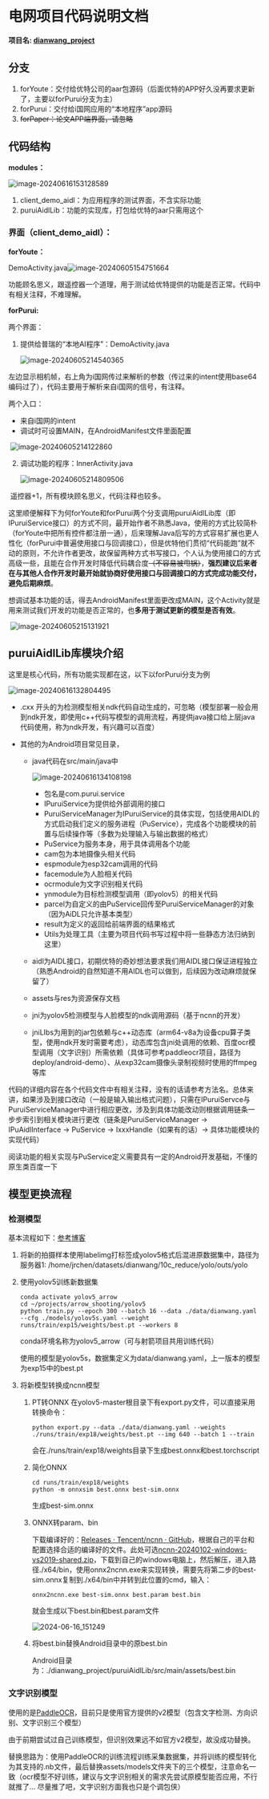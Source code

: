 # 电网项目代码说明文档

**项目名: [dianwang_project](https://github.com/jrchen2022a/dianwang_project)**

## 分支

1. forYoute：交付给优特公司的aar包源码（后面优特的APP好久没再要求更新了，主要以forPurui分支为主）
2. forPurui：交付给i国网应用的“本地程序”app源码
3. ~~forPaper：论文APP端界面，请忽略~~

## 代码结构

**modules：**

![image-20240616153128589](imgs/image-20240616153128589.png)

1. client_demo_aidl：为应用程序的测试界面，不含实际功能
2. puruiAidlLib：功能的实现库，打包给优特的aar只需用这个

### 界面（client_demo_aidl）：

**forYoute：**

DemoActivity.java![image-20240605154751664](imgs/image-20240605154751664.png)

功能顾名思义，跟遥控器一个道理，用于测试给优特提供的功能是否正常。代码中有相关注释，不难理解。

**forPurui:**

两个界面：

 1. 提供给普瑞的“本地AI程序”：DemoActivity.java 

    ![image-20240605214540365](imgs/image-20240605214540365.png)

​	左边显示相机帧，右上角为i国网传过来解析的参数（传过来的intent使用base64编码过了），代码主要用于解析来自i国网的信号，有注释。

两个入口：

- 来自i国网的intent
- 调试时可设置MAIN，在AndroidManifest文件里面配置

​			![image-20240605214122860](imgs/image-20240605214122860.png)

2. 调试功能的程序：InnerActivity.java

   ![image-20240605214809506](imgs/image-20240605214809506.png)

​	遥控器+1，所有模块顾名思义，代码注释也较多。

​	这里顺便解释下为何forYoute和forPurui两个分支调用puruiAidlLib库（即IPuruiService接口）的方式不同，最开始作者不熟悉Java，使用的方式比较简朴（forYoute中把所有控件都注册一通），后来理解Java后写的方式容易扩展也更人性化（forPurui中普遍使用接口与回调接口），但是优特他们贯彻“代码能跑”就不动的原则，不允许作者更改，故保留两种方式书写接口，个人认为使用接口的方式高级一些，且能在合作开发时降低代码耦合度~~（不容易被甩锅）~~，**强烈建议后来者在与其他人合作开发时最开始就协商好使用接口与回调接口的方式完成功能交付，避免后期麻烦**。

​	想调试基本功能的话，得去AndroidManifest里面更改成MAIN，这个Activity就是用来测试我们开发的功能是否正常的，也**多用于测试更新的模型是否有效**。

​			![image-20240605215131921](imgs/image-20240605215131921.png)



## puruiAidlLib库模块介绍

这里是核心代码，所有功能实现都在这，以下以forPurui分支为例

![image-20240616132804495](imgs/image-20240616132804495.png)

- .cxx 开头的为检测模型相关ndk代码自动生成的，可忽略（模型部署一般会用到ndk开发，即使用c++代码写模型的调用流程，再提供java接口给上层java代码使用，称为ndk开发，有兴趣可以百度）

- 其他的为Android项目常见目录，

  - java代码在src/main/java中

    ![image-20240616134108198](imgs/image-20240616134108198.png)

    - 包名是com.purui.service
    - IPuruiService为提供给外部调用的接口
    - PuruiServiceManager为IPuruiService的具体实现，包括使用AIDL的方式启动我们定义的服务进程（PuService），完成各个功能模块的前置与后续操作等（多数为处理输入与输出数据的格式）
    - PuService为服务本身，用于具体调用各个功能
    - cam包为本地摄像头相关代码
    - espmodule为esp32cam调用的代码
    - facemodule为人脸相关代码
    - ocrmodule为文字识别相关代码
    - ynmodule为目标检测模型调用（即yolov5）的相关代码
    - parcel为自定义的由PuService回传至PuruiServiceManager的对象（因为AiDL只允许基本类型）
    - result为定义的返回给前端界面的结果格式
    - Utils为处理工具（主要为项目代码书写过程中将一些静态方法归纳到这里）

  - aidl为AIDL接口，初期优特的奇妙想法要求我们用AIDL接口保证进程独立（熟悉Android的自然知道不用AIDL也可以做到，后续因为改动麻烦就保留了）

  - assets与res为资源保存文档

  - jni为yolov5检测模型与人脸模型的ndk调用源码（基于ncnn的开发）

  - jniLIbs为用到的jar包依赖与c++动态库（arm64-v8a为设备cpu算子类型，使用ndk开发时需要考虑），动态库包含jni处调用的依赖、百度ocr模型调用（文字识别）所需依赖（具体可参考paddleocr项目，路径为deploy/android-demo）、从exp32cam摄像头录制视频时使用的ffmpeg等库

代码的详细内容在各个代码文件中有相关注释，没有的话请参考方法名。总体来讲，如果涉及到接口改动（一般是输入输出格式问题），只需在IPuruiServce与PuruiServiceManager中进行相应更改，涉及到具体功能改动则根据调用链条一步步索引到相关模块进行更改（链条是PuruiServiceManager -> IPuAidlInterface -> PuService -> IxxxHandle（如果有的话）-> 具体功能模块的实现代码）

阅读功能的相关实现与PuService定义需要具有一定的Android开发基础，不懂的原生类百度一下

## 模型更换流程

### 检测模型

基本流程如下：[参考博客](https://blog.csdn.net/LHYlhy0825/article/details/123060624)

1. 将新的拍摄样本使用labelimg打标签成yolov5格式后混进原数据集中，路径为服务器1: /home/jrchen/datasets/dianwang/10c_reduce/yolo/outs/yolo

2. 使用yolov5训练新数据集

   ```
   conda activate yolov5_arrow
   cd ~/projects/arrow_shooting/yolov5
   python train.py --epoch 300 --batch 16 --data ./data/dianwang.yaml --cfg ./models/yolov5s.yaml --weight runs/train/exp15/weights/best.pt --workers 8
   ```

   conda环境名称为yolov5_arrow（可与射箭项目共用训练代码）

   使用的模型是yolov5s，数据集定义为data/dianwang.yaml，上一版本的模型为exp15中的best.pt

3. 将新模型转换成ncnn模型

   1. PT转ONNX
      在yolov5-master根目录下有export.py文件，可以直接采用转换命令：

      ``` 
      python export.py --data ./data/dianwang.yaml --weights ./runs/train/exp18/weights/best.pt --img 640 --batch 1 --train
      ```

      会在./runs/train/exp18/weights目录下生成best.onnx和best.torchscript

   2. 简化ONNX

      ```
      cd runs/train/exp18/weights
      python -m onnxsim best.onnx best-sim.onnx
      ```

      生成best-sim.onnx

   3. ONNX转param、bin

      下载编译好的：[Releases · Tencent/ncnn · GitHub](https://github.com/Tencent/ncnn/releases)，根据自己的平台和配置选择合适的编译好的文件。此处可选[ncnn-20240102-windows-vs2019-shared.zip](https://github.com/Tencent/ncnn/releases/download/20240410/ncnn-20240410-windows-vs2019-shared.zip)，下载到自己的windows电脑上，然后解压，进入路径./x64/bin，使用onnx2ncnn.exe来实现转换，需要先将第二步的best-sim.onnx复制到./x64/bin中并转到此位置的cmd，输入：

      ```
      onnx2ncnn.exe best-sim.onnx best.param best.bin
      ```

      就会生成以下best.bin和best.param文件

      ![2024-06-16_151249](imgs/2024-06-16_151249.png)

   4. 将best.bin替换Android目录中的原best.bin

      Android目录为：./dianwang_project/puruiAidlLib/src/main/assets/best.bin

### 文字识别模型

使用的是[PaddleOCR](https://github.com/PaddlePaddle/PaddleOCR)，目前只是使用官方提供的v2模型（包含文字检测、方向识别、文字识别三个模型）

由于前期尝试过自己训练模型，但识别效果远不如官方v2模型，故没成功替换。

替换思路为：使用PaddleOCR的训练流程训练采集数据集，并将训练的模型转化为其支持的.nb文件，最后替换assets/models文件夹下的三个模型，注意命名一致（ocr模型不好训练，建议与文字识别相关的需求先尝试原模型能否应用，不行就推了... 尽量推了吧，文字识别方面我也只是个调包侠）



